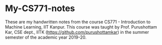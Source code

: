 # My-CS771-notes
These are my handwritten notes from the course CS771 - Introduction to Machine Learning, IIT Kanpur. This course was taught by Prof. Purushottam Kar, CSE dept., IITK (https://github.com/purushottamkar) in the summer semester of the academic year 2019-20.

